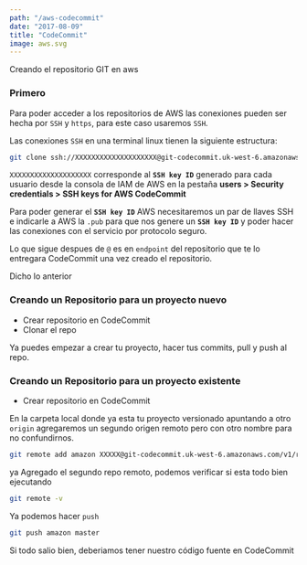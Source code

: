 ```yaml
---
path: "/aws-codecommit"
date: "2017-08-09"
title: "CodeCommit"
image: aws.svg
---
```


Creando el repositorio GIT en aws

### Primero
Para poder acceder a los repositorios de AWS las conexiones pueden ser hecha por `SSH` y `https`, para este caso usaremos `SSH`.

Las conexiones `SSH` en una terminal linux tienen la siguiente estructura:

```bash
git clone ssh://XXXXXXXXXXXXXXXXXXXX@git-codecommit.uk-west-6.amazonaws.com/v1/repos/ProyectoEjemplo
```


`XXXXXXXXXXXXXXXXXXXX` corresponde al **`SSH key ID`** generado para cada usuario desde la consola de IAM de AWS en la pestaña **users > Security credentials > SSH keys for AWS CodeCommit**

Para poder generar el **`SSH key ID`** AWS necesitaremos un par de llaves SSH e indicarle a AWS la `.pub` para que nos genere un **`SSH key ID`** y poder hacer las conexiones con el servicio por protocolo seguro.


Lo que sigue despues de `@` es en `endpoint` del repositorio que te lo entregara CodeCommit una vez creado el repositorio. 


Dicho lo anterior

### Creando un Repositorio para un proyecto nuevo

- Crear repositorio en CodeCommit
- Clonar el repo

Ya puedes empezar a crear tu proyecto, hacer tus commits, pull y push al repo.

### Creando un Repositorio para un proyecto existente

- Crear repositorio en CodeCommit

En la carpeta local donde ya esta tu proyecto versionado apuntando a otro `origin` agregaremos un segundo origen remoto pero con otro nombre para no confundirnos.


```bash
git remote add amazon XXXXX@git-codecommit.uk-west-6.amazonaws.com/v1/repos/ProyectoEjemplot
```

ya Agregado el segundo repo remoto, podemos verificar si esta todo bien ejecutando

```bash
git remote -v
``` 


Ya podemos hacer `push`

```bash
git push amazon master
```

Si todo salio bien, deberiamos tener nuestro código fuente en CodeCommit

